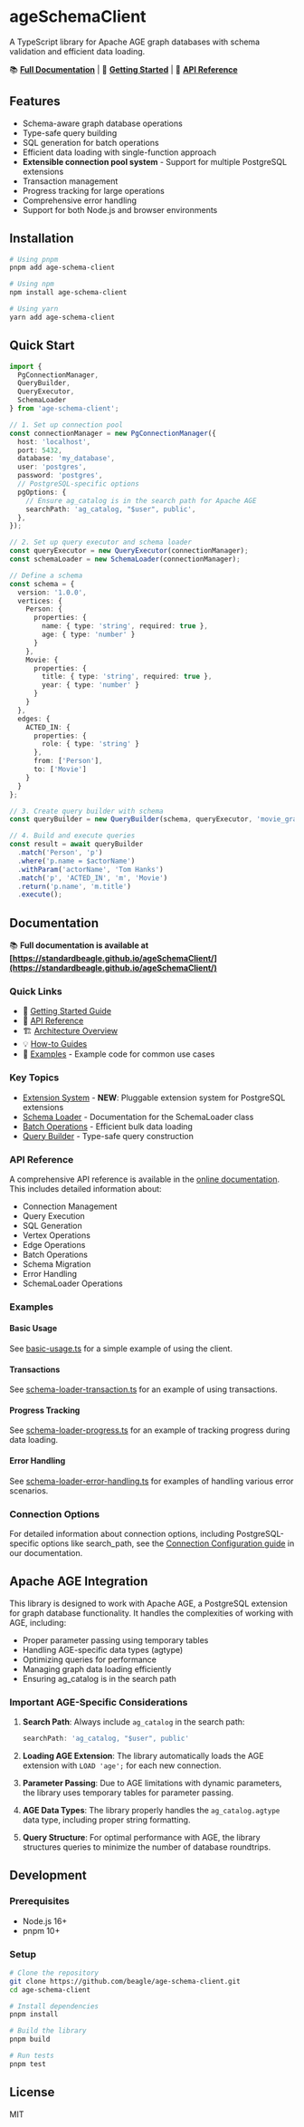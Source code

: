 # ageSchemaClient

A TypeScript library for Apache AGE graph databases with schema validation and efficient data loading.

📚 **[Full Documentation](https://standardbeagle.github.io/ageSchemaClient/)** | 🚀 **[Getting Started](https://standardbeagle.github.io/ageSchemaClient/docs/getting-started/installation)** | 📖 **[API Reference](https://standardbeagle.github.io/ageSchemaClient/docs/api-reference/)**

## Features

- Schema-aware graph database operations
- Type-safe query building
- SQL generation for batch operations
- Efficient data loading with single-function approach
- **Extensible connection pool system** - Support for multiple PostgreSQL extensions
- Transaction management
- Progress tracking for large operations
- Comprehensive error handling
- Support for both Node.js and browser environments

## Installation

```bash
# Using pnpm
pnpm add age-schema-client

# Using npm
npm install age-schema-client

# Using yarn
yarn add age-schema-client
```

## Quick Start

```typescript
import { 
  PgConnectionManager, 
  QueryBuilder, 
  QueryExecutor,
  SchemaLoader 
} from 'age-schema-client';

// 1. Set up connection pool
const connectionManager = new PgConnectionManager({
  host: 'localhost',
  port: 5432,
  database: 'my_database',
  user: 'postgres',
  password: 'postgres',
  // PostgreSQL-specific options
  pgOptions: {
    // Ensure ag_catalog is in the search path for Apache AGE
    searchPath: 'ag_catalog, "$user", public',
  },
});

// 2. Set up query executor and schema loader
const queryExecutor = new QueryExecutor(connectionManager);
const schemaLoader = new SchemaLoader(connectionManager);

// Define a schema
const schema = {
  version: '1.0.0',
  vertices: {
    Person: {
      properties: {
        name: { type: 'string', required: true },
        age: { type: 'number' }
      }
    },
    Movie: {
      properties: {
        title: { type: 'string', required: true },
        year: { type: 'number' }
      }
    }
  },
  edges: {
    ACTED_IN: {
      properties: {
        role: { type: 'string' }
      },
      from: ['Person'],
      to: ['Movie']
    }
  }
};

// 3. Create query builder with schema
const queryBuilder = new QueryBuilder(schema, queryExecutor, 'movie_graph');

// 4. Build and execute queries
const result = await queryBuilder
  .match('Person', 'p')
  .where('p.name = $actorName')
  .withParam('actorName', 'Tom Hanks')
  .match('p', 'ACTED_IN', 'm', 'Movie')
  .return('p.name', 'm.title')
  .execute();
```

## Documentation

📚 **Full documentation is available at [https://standardbeagle.github.io/ageSchemaClient/](https://standardbeagle.github.io/ageSchemaClient/)**

### Quick Links

- 🚀 [Getting Started Guide](https://standardbeagle.github.io/ageSchemaClient/docs/getting-started/installation)
- 📖 [API Reference](https://standardbeagle.github.io/ageSchemaClient/docs/api-reference/)
- 🏗️ [Architecture Overview](https://standardbeagle.github.io/ageSchemaClient/docs/architecture/overview)
- 💡 [How-to Guides](https://standardbeagle.github.io/ageSchemaClient/docs/how-to-guides/basic-queries)
- 🔧 [Examples](./examples/) - Example code for common use cases

### Key Topics

- [Extension System](https://standardbeagle.github.io/ageSchemaClient/docs/architecture/extension-development) - **NEW**: Pluggable extension system for PostgreSQL extensions
- [Schema Loader](https://standardbeagle.github.io/ageSchemaClient/docs/api-reference/schema-manager) - Documentation for the SchemaLoader class
- [Batch Operations](https://standardbeagle.github.io/ageSchemaClient/docs/how-to-guides/batch-operations) - Efficient bulk data loading
- [Query Builder](https://standardbeagle.github.io/ageSchemaClient/docs/api-reference/query-builder) - Type-safe query construction

### API Reference

A comprehensive API reference is available in the [online documentation](https://standardbeagle.github.io/ageSchemaClient/docs/api-reference/). This includes detailed information about:

- Connection Management
- Query Execution
- SQL Generation
- Vertex Operations
- Edge Operations
- Batch Operations
- Schema Migration
- Error Handling
- SchemaLoader Operations

### Examples

#### Basic Usage

See [basic-usage.ts](./examples/basic-usage.ts) for a simple example of using the client.

#### Transactions

See [schema-loader-transaction.ts](./examples/schema-loader-transaction.ts) for an example of using transactions.

#### Progress Tracking

See [schema-loader-progress.ts](./examples/schema-loader-progress.ts) for an example of tracking progress during data loading.

#### Error Handling

See [schema-loader-error-handling.ts](./examples/schema-loader-error-handling.ts) for examples of handling various error scenarios.

### Connection Options

For detailed information about connection options, including PostgreSQL-specific options like search_path, see the [Connection Configuration guide](https://standardbeagle.github.io/ageSchemaClient/docs/getting-started/connection-config) in our documentation.

## Apache AGE Integration

This library is designed to work with Apache AGE, a PostgreSQL extension for graph database functionality. It handles the complexities of working with AGE, including:

- Proper parameter passing using temporary tables
- Handling AGE-specific data types (agtype)
- Optimizing queries for performance
- Managing graph data loading efficiently
- Ensuring ag_catalog is in the search path

### Important AGE-Specific Considerations

1. **Search Path**: Always include `ag_catalog` in the search path:
   ```typescript
   searchPath: 'ag_catalog, "$user", public'
   ```

2. **Loading AGE Extension**: The library automatically loads the AGE extension with `LOAD 'age';` for each new connection.

3. **Parameter Passing**: Due to AGE limitations with dynamic parameters, the library uses temporary tables for parameter passing.

4. **AGE Data Types**: The library properly handles the `ag_catalog.agtype` data type, including proper string formatting.

5. **Query Structure**: For optimal performance with AGE, the library structures queries to minimize the number of database roundtrips.

## Development

### Prerequisites

- Node.js 16+
- pnpm 10+

### Setup

```bash
# Clone the repository
git clone https://github.com/beagle/age-schema-client.git
cd age-schema-client

# Install dependencies
pnpm install

# Build the library
pnpm build

# Run tests
pnpm test
```

## License

MIT
